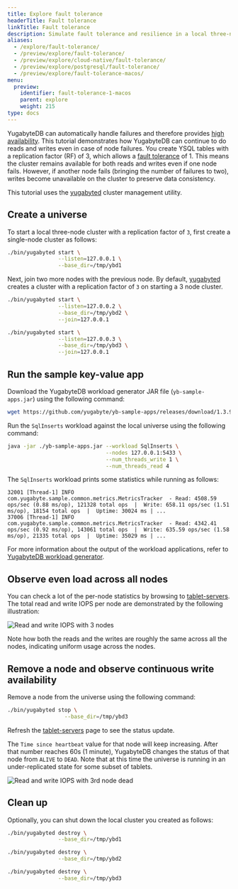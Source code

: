 ```yaml
---
title: Explore fault tolerance
headerTitle: Fault tolerance
linkTitle: Fault tolerance
description: Simulate fault tolerance and resilience in a local three-node YugabyteDB database cluster.
aliases:
  - /explore/fault-tolerance/
  - /preview/explore/fault-tolerance/
  - /preview/explore/cloud-native/fault-tolerance/
  - /preview/explore/postgresql/fault-tolerance/
  - /preview/explore/fault-tolerance-macos/
menu:
  preview:
    identifier: fault-tolerance-1-macos
    parent: explore
    weight: 215
type: docs
---
```


YugabyteDB can automatically handle failures and therefore provides [high availability](../../../architecture/core-functions/high-availability/). This tutorial demonstrates how YugabyteDB can continue to do reads and writes even in case of node failures. You create YSQL tables with a replication factor (RF) of 3, which allows a [fault tolerance](../../../architecture/docdb-replication/replication/) of 1. This means the cluster remains available for both reads and writes even if one node fails. However, if another node fails (bringing the number of failures to two), writes become unavailable on the cluster to preserve data consistency.

This tutorial uses the [yugabyted](../../../reference/configuration/yugabyted/) cluster management utility.

## Create a universe

To start a local three-node cluster with a replication factor of `3`, first create a single-node cluster as follows:

```sh
./bin/yugabyted start \
                --listen=127.0.0.1 \
                --base_dir=/tmp/ybd1
```

Next, join two more nodes with the previous node. By default, [yugabyted](../../../reference/configuration/yugabyted/) creates a cluster with a replication factor of `3` on starting a 3 node cluster.

```sh
./bin/yugabyted start \
                --listen=127.0.0.2 \
                --base_dir=/tmp/ybd2 \
                --join=127.0.0.1
```

```sh
./bin/yugabyted start \
                --listen=127.0.0.3 \
                --base_dir=/tmp/ybd3 \
                --join=127.0.0.1
```

## Run the sample key-value app

Download the YugabyteDB workload generator JAR file (`yb-sample-apps.jar`) using the following command:

```sh
wget https://github.com/yugabyte/yb-sample-apps/releases/download/1.3.9/yb-sample-apps.jar?raw=true -O yb-sample-apps.jar
```

Run the `SqlInserts` workload against the local universe using the following command:

```sh
java -jar ./yb-sample-apps.jar --workload SqlInserts \
                               --nodes 127.0.0.1:5433 \
                               --num_threads_write 1 \
                               --num_threads_read 4
```

The `SqlInserts` workload prints some statistics while running as follows:

```output
32001 [Thread-1] INFO com.yugabyte.sample.common.metrics.MetricsTracker  - Read: 4508.59 ops/sec (0.88 ms/op), 121328 total ops  |  Write: 658.11 ops/sec (1.51 ms/op), 18154 total ops  |  Uptime: 30024 ms | ...
37006 [Thread-1] INFO com.yugabyte.sample.common.metrics.MetricsTracker  - Read: 4342.41 ops/sec (0.92 ms/op), 143061 total ops  |  Write: 635.59 ops/sec (1.58 ms/op), 21335 total ops  |  Uptime: 35029 ms | ...
```

For more information about the output of the workload applications, refer to [YugabyteDB workload generator](https://github.com/yugabyte/yb-sample-apps).

## Observe even load across all nodes

You can check a lot of the per-node statistics by browsing to [tablet-servers](http://127.0.0.1:7000/tablet-servers). The total read and write IOPS per node are demonstrated by the following illustration:

![Read and write IOPS with 3 nodes](/images/ce/fault-tolerance_evenly_distributed.png)

Note how both the reads and the writes are roughly the same across all the nodes, indicating uniform usage across the nodes.

## Remove a node and observe continuous write availability

Remove a node from the universe using the following command:

```sh
./bin/yugabyted stop \
                  --base_dir=/tmp/ybd3
```

Refresh the [tablet-servers](http://127.0.0.1:7000/tablet-servers) page to see the status update.

The `Time since heartbeat` value for that node will keep increasing. After that number reaches 60s (1 minute), YugabyteDB changes the status of that node from `ALIVE` to `DEAD`. Note that at this time the universe is running in an under-replicated state for some subset of tablets.

![Read and write IOPS with 3rd node dead](/images/ce/fault_tolerance_dead_node.png)

## Clean up

Optionally, you can shut down the local cluster you created as follows:

```sh
./bin/yugabyted destroy \
                --base_dir=/tmp/ybd1

./bin/yugabyted destroy \
                --base_dir=/tmp/ybd2

./bin/yugabyted destroy \
                --base_dir=/tmp/ybd3
```
